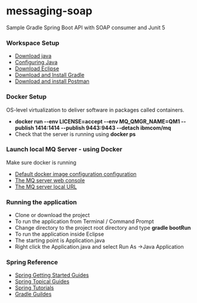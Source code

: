 # messaging-soap

Sample Gradle Spring Boot API with SOAP consumer and Junit 5  

### Workspace Setup
- [Download java](https://jdk.java.net/archive/)
- [Configuring Java](https://docs.oracle.com/cd/E19182-01/821-0917/inst_jdk_javahome_t/index.html)  
- [Download Eclipse](https://www.eclipse.org/downloads/packages/)  
- [Download and Install Gradle](https://docs.gradle.org/current/userguide/installation.html)  
- [Download and install Postman](https://www.getpostman.com/downloads/)

### Docker Setup
OS-level virtualization to deliver software in packages called containers.

- **docker run -‑env LICENSE=accept --env MQ_QMGR_NAME=QM1 --publish 1414:1414 --publish 9443:9443 --detach ibmcom/mq**
- Check that the server is running using **docker ps**

### Launch local MQ Server - using Docker
Make sure docker is running

- [Default docker image configuration configuration](https://github.com/ibm-messaging/mq-container/blob/master/docs/developer-config.md#default-developer-configuration)
- [The MQ server web console](https://github.com/ibm-messaging/mq-container/blob/master/docs/developer-config.md#web-console)
- [The MQ server local URL](https://127.0.0.1:9443/ibmmq/console/login.html)

### Running the application
- Clone or download the project  
- To run the application from Terminal / Command Prompt   
- Change directory to the project root directory and type **gradle bootRun** 
- To run the application inside Eclipse  
- The starting point is Application.java  
- Right click the Application.java  and select Run As ->Java Application  

### Spring Reference
- [Spring Getting Started Guides](https://spring.io/guides#getting-started-guides)
- [Spring Topical Guides](https://spring.io/guides#topical-guides)
- [Spring Tutorials](https://spring.io/guides#tutorials)
- [Gradle Guildes](https://gradle.org/guides/)